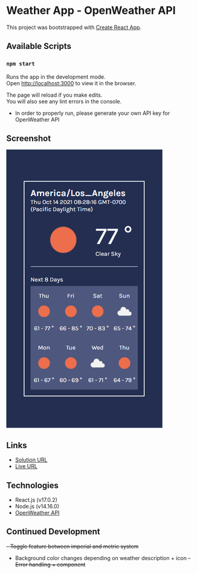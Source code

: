 # Weather App - OpenWeather API

This project was bootstrapped with [Create React App](https://github.com/facebook/create-react-app).

## Available Scripts

### `npm start`

Runs the app in the development mode.\
Open [http://localhost:3000](http://localhost:3000) to view it in the browser.

The page will reload if you make edits.\
You will also see any lint errors in the console.

- In order to properly run, please generate your own API key for OpenWeather API

## Screenshot

![](./images/screenshot.PNG)

## Links
- [Solution URL](https://github.com/jma26/WeatherApp-OpenWeather-API)
- [Live URL](https://jma26.github.io/WeatherApp-OpenWeather-API/)

## Technologies
- React.js (v17.0.2)
- Node.js (v14.16.0)
- [OpenWeather API](https://openweathermap.org/)

## Continued Development
~~- Toggle feature between imperial and metric system~~
- Background color changes depending on weather description + icon
~~- Error handling + component~~